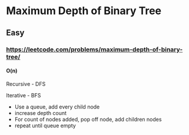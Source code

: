 # Maximum Depth of Binary Tree
## Easy
### https://leetcode.com/problems/maximum-depth-of-binary-tree/
#### O(n)

Recursive - DFS   

Iterative - BFS  
* Use a queue, add every child node  
* increase depth count
* For count of nodes added, pop off node, add children nodes	
* repeat until queue empty
	
	
	
	
	

